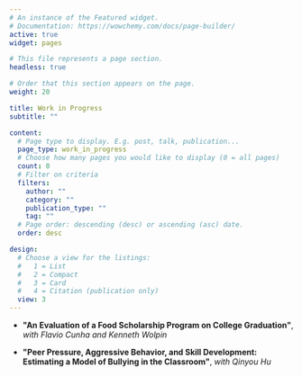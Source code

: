```yaml
---
# An instance of the Featured widget.
# Documentation: https://wowchemy.com/docs/page-builder/
active: true
widget: pages

# This file represents a page section.
headless: true

# Order that this section appears on the page.
weight: 20

title: Work in Progress
subtitle: ""

content:
  # Page type to display. E.g. post, talk, publication...
  page_type: work_in_progress
  # Choose how many pages you would like to display (0 = all pages)
  count: 0
  # Filter on criteria
  filters:
    author: ""
    category: ""
    publication_type: ""
    tag: ""
  # Page order: descending (desc) or ascending (asc) date.
  order: desc

design:
  # Choose a view for the listings:
  #   1 = List
  #   2 = Compact
  #   3 = Card
  #   4 = Citation (publication only)
  view: 3
---
```


 -    **"An Evaluation of a Food Scholarship Program on College Graduation"**, *with Flavio Cunha and Kenneth Wolpin*

 -    **"Peer Pressure, Aggressive Behavior, and Skill Development: Estimating a Model of Bullying in the Classroom"**, *with Qinyou Hu*

<!--- -  **"The Role of Parental Investments and Childcare on Early Childhood Development: Evidence from the Head Start Impact Study"**, *with Qinyou Hu* --->
